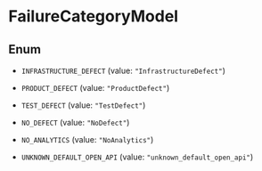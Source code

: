 

# FailureCategoryModel

## Enum


* `INFRASTRUCTURE_DEFECT` (value: `"InfrastructureDefect"`)

* `PRODUCT_DEFECT` (value: `"ProductDefect"`)

* `TEST_DEFECT` (value: `"TestDefect"`)

* `NO_DEFECT` (value: `"NoDefect"`)

* `NO_ANALYTICS` (value: `"NoAnalytics"`)

* `UNKNOWN_DEFAULT_OPEN_API` (value: `"unknown_default_open_api"`)



